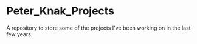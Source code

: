 # Peter_Knak_Projects
A repository to store some of the projects I've been working on in the last few years.
